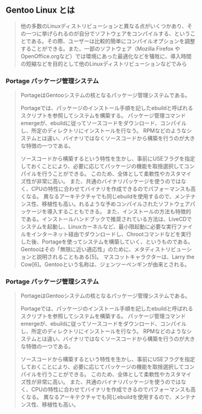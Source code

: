 
## Gentoo Linux とは

> 他の多数のLinuxディストリビューションと異なる点がいくつかあり、その一つに挙げられるのが自分でソフトウェアをコンパイルする、ということである。その際、ユーザーは比較的簡単にコンパイルオプションを調整することができる。また、一部のソフトウェア（Mozilla Firefox や OpenOffice.orgなど）では環境にあった最適化などを犠牲に、導入時間の短縮などを目的として他のLinuxディストリビューションなどでみら
### Portage パッケージ管理システム

> PortageはGentooシステムの核となるパッケージ管理システムである。
>
> Portageでは、パッケージのインストール手順を記したebuildと呼ばれるスクリプトを参照してシステムを構築する。 パッケージ管理コマンドemergeが、ebuildに従ってソースコードをダウンロード、コンパイルし、所定のディレクトリにインストールを行なう。 RPMなどのようなシステムとは違い、バイナリではなくソースコードから構築を行うのが大きな特徴の一つである。
>
> ソースコードから構築するという特性を生かし、事前にUSEフラグを指定しておくことにより、必要に応じてパッケージの機能を取捨選択してコンパイルを行うことができる。 このため、全体として柔軟性やカスタマイズ性が非常に高い。 また、共通のバイナリパッケージを使うのではなく、CPUの特性に合わせてバイナリを作成できるのでパフォーマンスも高くなる。 異なるアーキテクチャでも同じebuildを使用するので、メンテナンス性、移植性も高い。れるような予めコンパイルされたソフトウェアパッケージを導入することもできる。 また、インストールの方法も特徴的である。インストールハンドブックで推奨されている方法は、LiveCDでシステムを起動し、Linuxカーネルなど、最小限起動に必要な実行ファイルをインターネット経由でダウンロードし、Chrootコマンドなどを実行した後、Portageを使ってシステムを構築していく、というものである。 Gentooはその「無限に近い適応性」のために、メタディストリビューションと説明されることもある[5]。 マスコットキャラクターは、Larry the Cow[6]。Gentooという名称は、ジェンツーペンギンが由来とされる。
>

### Portage パッケージ管理システム

> PortageはGentooシステムの核となるパッケージ管理システムである。
>
> Portageでは、パッケージのインストール手順を記したebuildと呼ばれるスクリプトを参照してシステムを構築する。 パッケージ管理コマンドemergeが、ebuildに従ってソースコードをダウンロード、コンパイルし、所定のディレクトリにインストールを行なう。 RPMなどのようなシステムとは違い、バイナリではなくソースコードから構築を行うのが大きな特徴の一つである。
>
> ソースコードから構築するという特性を生かし、事前にUSEフラグを指定しておくことにより、必要に応じてパッケージの機能を取捨選択してコンパイルを行うことができる。 このため、全体として柔軟性やカスタマイズ性が非常に高い。 また、共通のバイナリパッケージを使うのではなく、CPUの特性に合わせてバイナリを作成できるのでパフォーマンスも高くなる。 異なるアーキテクチャでも同じebuildを使用するので、メンテナンス性、移植性も高い。


